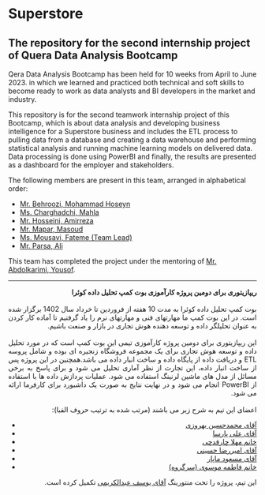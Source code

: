 # Superstore
The repository for the second internship project of Quera Data Analysis Bootcamp
---
Qera Data Analysis Bootcamp has been held for 10 weeks from April to June 2023. in which we learned and practiced both technical and soft skills to become ready to work as data analysts and BI developers in the market and industry.

This repository is for the second teamwork internship project of this Bootcamp, which is about data analysis and developing business intelligence for a Superstore business and includes the ETL process to pulling data from a database and creating a data warehouse and performing statistical analysis and running machine learning models on delivered data. Data processing is done using PowerBI and finally, the results are presented as a dashboard for the employer and stakeholders.

The following members are present in this team, arranged in alphabetical order:
* [Mr. Behroozi, Mohammad Hoseyn](https://github.com/MHBehoozi)
* [Ms. Charghadchi, Mahla](https://github.com/mahla-chr)
* [Mr. Hosseini, Amirreza](https://github.com/AmirrezaHosseini/AmirrezaHosseini)
* [Mr. Mapar, Masoud](https://github.com/masoud533)
* [Ms. Mousavi, Fateme (Team Lead)](https://github.com/fatememousavi97)
* [Mr. Parsa, Ali](https://github.com/parsa009)

This team has completed the project under the mentoring of [Mr. Abdolkarimi, Yousof](https://github.com/josefkarimi).

---

<p dir=rtl style="text-align:justify">
  <b>
ریپازیتوری برای دومین پروژه کارآموزی بوت کمپ تحلیل داده کوئرا
  </b><br><br>
  بوت کمپ تحلیل داده کوئرا به مدت 10 هفته از فروردین تا خرداد سال 1402 برگزار شده است. در این بوت کمپ ما مهارتهای فنی و مهارتهای نرم را یاد گرفتیم تا آماده کار کردن به عنوان تحلیلگر داده و توسعه دهنده هوش تجاری در بازار و صنعت باشیم.
  <br><br>
  این ریپازیتوری برای دومین پروژه کارآموزی تیمی این بوت کمپ است که در مورد تحلیل داده و توسعه هوش تجاری برای یک مجموعه فروشگاه زنجیره ای بوده و شامل پروسه ETL و دریافت داده از پایگاه داده و ساخت انبار داده می باشد.همچنین در این پروژه پس از ساخت انبار داده، این تجارت از نظر آماری تحلیل می شود و برای پاسخ به برخی مسائل از مدل های ماشین لرنینگ استفاده می شود. عملیات پردازش داده ها با استفاده از PowerBI انجام می شود و در نهایت نتایج به صورت یک داشبورد برای کارفرما ارائه می شود.
  <br><br>
  اعضای این تیم به شرح زیر می باشند (مرتب شده به ترتیب حروف الفبا):
  </p>
  <ul style='text-align:right'>
    <li><a style='text-align:right' href = 'https://github.com/MHBehoozi'> آقای محمدحسین بهروزی </a></li>
    <li><a href = 'https://github.com/parsa009'> آقای علی پارسا </a></li>
    <li><a href = 'https://github.com/mahla-chr'> خانم مهلا چارقدچی </a></li>
    <li><a href = 'https://github.com/AmirrezaHosseini/AmirrezaHosseini'> آقای امیررضا حسینی </a></li>
    <li><a href = 'https://github.com/masoud533'> آقای مسعود ماپار </a></li>
    <li><a href = 'https://github.com/fatememousavi97'> خانم فاطمه موسوی (سرگروه) </a></li>
  </ul>
 <p dir=rtl style="text-align:justify">
  این تیم، پروژه را تحت منتورینگ <a href='https://github.com/josefkarimi'>آقای یوسف عبدالکریمی</a> تکمیل کرده است.
  </p>
